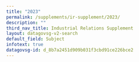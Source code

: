 ```yaml
---
title: "2023"
permalink: /supplements/ir-supplement/2023/
description: ""
third_nav_title: Industrial Relations Supplement
layout: datagovsg-v2-search
default_field: Subject
infotext: true
datagovsg-id: d_8b7a2451d909b031f3cbd91ce226bce2
---
```

